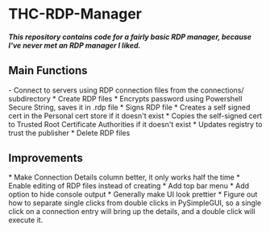 # THC-RDP-Manager
<h5>This repository contains code for a fairly basic RDP manager, because I've never met an RDP manager I liked.</h5>
<h2>Main Functions</h2>
- Connect to servers using RDP connection files from the connections/ subdirectory
* Create RDP files 
  * Encrypts password using Powershell Secure String, saves it in .rdp file
  * Signs RDP file
  * Creates a self signed cert in the Personal cert store if it doesn't exist
  * Copies the self-signed cert to Trusted Root Certificate Authorities if it doesn't exist
  * Updates registry to trust the publisher
* Delete RDP files
<h2>Improvements</h2>
* Make Connection Details column better, it only works half the time
* Enable editing of RDP files instead of creating
* Add top bar menu
* Add option to hide console output
* Generally make UI look prettier
* Figure out how to separate single clicks from double clicks in PySimpleGUI, so a single click on a connection entry will bring up the details, and a double click will execute it.  

